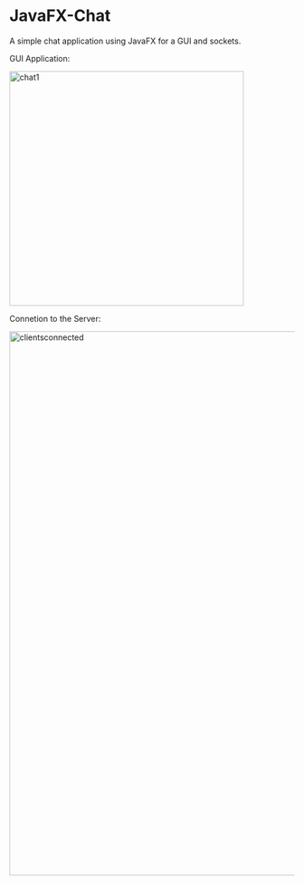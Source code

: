 # JavaFX-Chat
A simple chat application using JavaFX for a GUI and sockets.

GUI Application:

<img width="414" alt="chat1" src="https://user-images.githubusercontent.com/72892818/155857507-2e40ee70-fb01-4527-baf2-1cfd418800f1.PNG">

Connetion to the Server:

<img width="960" alt="clientsconnected" src="https://user-images.githubusercontent.com/72892818/155857533-834d3a4a-9ca5-4daa-98d4-140499538836.PNG">
